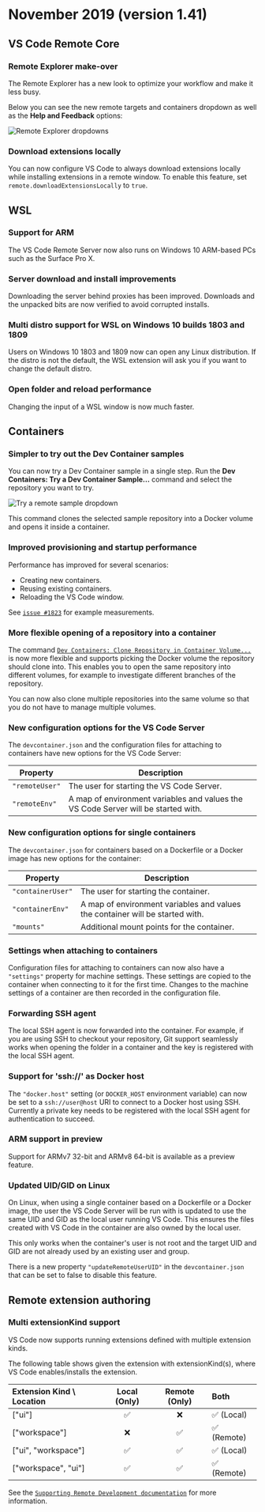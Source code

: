# November 2019 (version 1.41)

## VS Code Remote Core

### Remote Explorer make-over

The Remote Explorer has a new look to optimize your workflow and make it less
busy.

Below you can see the new remote targets and containers dropdown as well as the
**Help and Feedback** options:

![`Remote Explorer dropdowns`](images/1_41/remote-explorer.gif)

### Download extensions locally

You can now configure VS Code to always download extensions locally while
installing extensions in a remote window. To enable this feature, set
`remote.downloadExtensionsLocally` to `true`.

## WSL

### Support for ARM

The VS Code Remote Server now also runs on Windows 10 ARM-based PCs such as the
Surface Pro X.

### Server download and install improvements

Downloading the server behind proxies has been improved. Downloads and the
unpacked bits are now verified to avoid corrupted installs.

### Multi distro support for WSL on Windows 10 builds 1803 and 1809

Users on Windows 10 1803 and 1809 now can open any Linux distribution. If the
distro is not the default, the WSL extension will ask you if you want to change
the default distro.

### Open folder and reload performance

Changing the input of a WSL window is now much faster.

## Containers

### Simpler to try out the Dev Container samples

You can now try a Dev Container sample in a single step. Run the **Dev
Containers: Try a Dev Container Sample...** command and select the repository
you want to try.

![`Try a remote sample dropdown`](images/1_41/remote-try-sample.png)

This command clones the selected sample repository into a Docker volume and
opens it inside a container.

### Improved provisioning and startup performance

Performance has improved for several scenarios:

- Creating new containers.
- Reusing existing containers.
- Reloading the VS Code window.

See
[`issue #1823`](HTTPS://github.com/microsoft/vscode-remote-release/issues/1823#issuecomment-557157018)
for example measurements.

### More flexible opening of a repository into a container

The command
[`Dev Containers: Clone Repository in Container Volume...`](HTTPS://code.visualstudio.com/docs/devcontainers/containers#_quick-start-open-a-public-git-repository-in-an-isolated-container-volume)
is now more flexible and supports picking the Docker volume the repository
should clone into. This enables you to open the same repository into different
volumes, for example to investigate different branches of the repository.

You can now also clone multiple repositories into the same volume so that you do
not have to manage multiple volumes.

### New configuration options for the VS Code Server

The `devcontainer.json` and the configuration files for attaching to containers
have new options for the VS Code Server:

| Property       | Description                                                                        |
| -------------- | ---------------------------------------------------------------------------------- |
| `"remoteUser"` | The user for starting the VS Code Server.                                          |
| `"remoteEnv"`  | A map of environment variables and values the VS Code Server will be started with. |

### New configuration options for single containers

The `devcontainer.json` for containers based on a Dockerfile or a Docker image
has new options for the container:

| Property          | Description                                                                   |
| ----------------- | ----------------------------------------------------------------------------- |
| `"containerUser"` | The user for starting the container.                                          |
| `"containerEnv"`  | A map of environment variables and values the container will be started with. |
| `"mounts"`        | Additional mount points for the container.                                    |

### Settings when attaching to containers

Configuration files for attaching to containers can now also have a `"settings"`
property for machine settings. These settings are copied to the container when
connecting to it for the first time. Changes to the machine settings of a
container are then recorded in the configuration file.

### Forwarding SSH agent

The local SSH agent is now forwarded into the container. For example, if you are
using SSH to checkout your repository, Git support seamlessly works when opening
the folder in a container and the key is registered with the local SSH agent.

### Support for 'ssh://' as Docker host

The `"docker.host"` setting (or `DOCKER_HOST` environment variable) can now be
set to a `ssh://user@host` URI to connect to a Docker host using SSH. Currently
a private key needs to be registered with the local SSH agent for authentication
to succeed.

### ARM support in preview

Support for ARMv7 32-bit and ARMv8 64-bit is available as a preview feature.

### Updated UID/GID on Linux

On Linux, when using a single container based on a Dockerfile or a Docker image,
the user the VS Code Server will be run with is updated to use the same UID and
GID as the local user running VS Code. This ensures the files created with VS
Code in the container are also owned by the local user.

This only works when the container's user is not root and the target UID and GID
are not already used by an existing user and group.

There is a new property `"updateRemoteUserUID"` in the `devcontainer.json ` that
can be set to false to disable this feature.

## Remote extension authoring

### Multi extensionKind support

VS Code now supports running extensions defined with multiple extension kinds.

The following table shows given the extension with extensionKind(s), where VS
Code enables/installs the extension.

| Extension Kind \ Location | Local (Only) | Remote (Only) | Both        |
| :------------------------ | :----------: | :-----------: | :---------- |
| ["ui"]                    |      ✅      |      ❌       | ✅ (Local)  |
| ["workspace"]             |      ❌      |      ✅       | ✅ (Remote) |
| ["ui", "workspace"]       |      ✅      |      ✅       | ✅ (Local)  |
| ["workspace", "ui"]       |      ✅      |      ✅       | ✅ (Remote) |

See the
[`Supporting Remote Development documentation`](HTTPS://code.visualstudio.com/api/advanced-topics/remote-extensions#incorrect-execution-location)
for more information.
